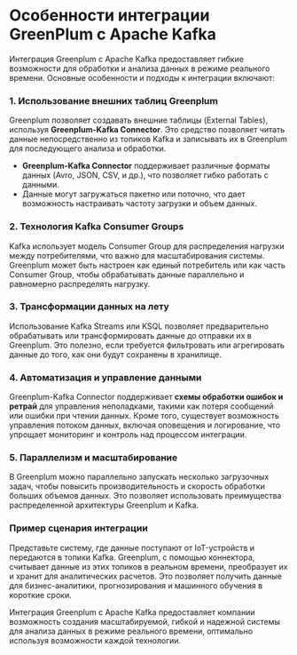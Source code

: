 # Особенности интеграции GreenPlum с Apache Kafka
Интеграция Greenplum с Apache Kafka предоставляет гибкие возможности для обработки и анализа данных в режиме реального времени. Основные особенности и подходы к интеграции включают:

### 1. **Использование внешних таблиц Greenplum**
   Greenplum позволяет создавать внешние таблицы (External Tables), используя **Greenplum-Kafka Connector**. Это средство позволяет читать данные непосредственно из топиков Kafka и записывать их в Greenplum для последующего анализа и обработки.

   - **Greenplum-Kafka Connector** поддерживает различные форматы данных (Avro, JSON, CSV, и др.), что позволяет гибко работать с данными.
   - Данные могут загружаться пакетно или поточно, что дает возможность настраивать частоту загрузки и объем данных.

### 2. **Технология Kafka Consumer Groups**
   Kafka использует модель Consumer Group для распределения нагрузки между потребителями, что важно для масштабирования системы. Greenplum может быть настроен как единый потребитель или как часть Consumer Group, чтобы обрабатывать данные параллельно и равномерно распределять нагрузку.

### 3. **Трансформации данных на лету**
   Использование Kafka Streams или KSQL позволяет предварительно обрабатывать или трансформировать данные до отправки их в Greenplum. Это полезно, если требуется фильтровать или агрегировать данные до того, как они будут сохранены в хранилище.

### 4. **Автоматизация и управление данными**
   Greenplum-Kafka Connector поддерживает **схемы обработки ошибок и ретрай** для управления неполадками, такими как потеря сообщений или ошибки при чтении данных. Кроме того, существует возможность управления потоком данных, включая оповещения и логирование, что упрощает мониторинг и контроль над процессом интеграции.

### 5. **Параллелизм и масштабирование**
   В Greenplum можно параллельно запускать несколько загрузочных задач, чтобы повысить производительность и скорость обработки больших объемов данных. Это позволяет использовать преимущества распределенной архитектуры Greenplum и Kafka.

### Пример сценария интеграции
Представьте систему, где данные поступают от IoT-устройств и передаются в топики Kafka. Greenplum, с помощью коннектора, считывает данные из этих топиков в реальном времени, преобразует их и хранит для аналитических расчетов. Это позволяет получить данные для бизнес-аналитики, прогнозирования и машинного обучения в короткие сроки.

Интеграция Greenplum с Apache Kafka предоставляет компании возможность создания масштабируемой, гибкой и надежной системы для анализа данных в режиме реального времени, оптимально используя возможности каждой технологии.